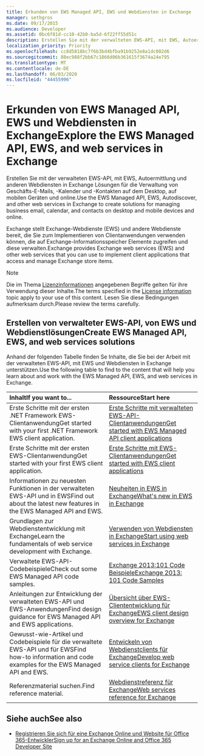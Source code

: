 ```yaml
---
title: Erkunden von EWS Managed API, EWS und Webdiensten in Exchange
manager: sethgros
ms.date: 09/17/2015
ms.audience: Developer
ms.assetid: 0bc6f81d-cc10-42b0-ba5d-6f22ff55d51c
description: Erstellen Sie mit der verwalteten EWS-API, mit EWS, Autoermittlung und anderen Webdiensten in Exchange Lösungen für die Verwaltung von Geschäfts-E-Mails, -Kalender und -Kontakten auf dem Desktop, auf mobilen Geräten und online.
localization_priority: Priority
ms.openlocfilehash: cc8d5818bc7f6b3bd4bfba91b9252e8a1dc002d6
ms.sourcegitcommit: 88ec988f2bb67c1866d06b361615f3674a24e795
ms.translationtype: MT
ms.contentlocale: de-DE
ms.lasthandoff: 06/03/2020
ms.locfileid: "44455996"
---
```

# <a name="explore-the-ews-managed-api-ews-and-web-services-in-exchange"></a><span data-ttu-id="ad6aa-103">Erkunden von EWS Managed API, EWS und Webdiensten in Exchange</span><span class="sxs-lookup"><span data-stu-id="ad6aa-103">Explore the EWS Managed API, EWS, and web services in Exchange</span></span>

<span data-ttu-id="ad6aa-104">Erstellen Sie mit der verwalteten EWS-API, mit EWS, Autoermittlung und anderen Webdiensten in Exchange Lösungen für die Verwaltung von Geschäfts-E-Mails, -Kalender und -Kontakten auf dem Desktop, auf mobilen Geräten und online.</span><span class="sxs-lookup"><span data-stu-id="ad6aa-104">Use the EWS Managed API, EWS, Autodiscover, and other web services in Exchange to create solutions for managing business email, calendar, and contacts on desktop and mobile devices and online.</span></span> 
  
<span data-ttu-id="ad6aa-105">Exchange stellt Exchange-Webdienste (EWS) und andere Webdienste bereit, die Sie zum Implementieren von Clientanwendungen verwenden können, die auf Exchange-Informationsspeicher Elemente zugreifen und diese verwalten.</span><span class="sxs-lookup"><span data-stu-id="ad6aa-105">Exchange provides Exchange web services (EWS) and other web services that you can use to implement client applications that access and manage Exchange store items.</span></span>
  
> [!NOTE]
> <span data-ttu-id="ad6aa-106">Die im Thema [Lizenzinformationen](license-information.md) angegebenen Begriffe gelten für ihre Verwendung dieser Inhalte.</span><span class="sxs-lookup"><span data-stu-id="ad6aa-106">The terms specified in the [License information](license-information.md) topic apply to your use of this content.</span></span> <span data-ttu-id="ad6aa-107">Lesen Sie diese Bedingungen aufmerksam durch.</span><span class="sxs-lookup"><span data-stu-id="ad6aa-107">Please review the terms carefully.</span></span> 
  
## <a name="create-ews-managed-api-ews-and-web-services-solutions"></a><span data-ttu-id="ad6aa-108">Erstellen von verwalteter EWS-API, von EWS und Webdienstlösungen</span><span class="sxs-lookup"><span data-stu-id="ad6aa-108">Create EWS Managed API, EWS, and web services solutions</span></span>

<span data-ttu-id="ad6aa-109">Anhand der folgenden Tabelle finden Se Inhalte, die Sie bei der Arbeit mit der verwalteten EWS-API, mit EWS und Webdiensten in Exchange unterstützen.</span><span class="sxs-lookup"><span data-stu-id="ad6aa-109">Use the following table to find to the content that will help you learn about and work with the EWS Managed API, EWS, and web services in Exchange.</span></span>
  
|<span data-ttu-id="ad6aa-110">Inhalt</span><span class="sxs-lookup"><span data-stu-id="ad6aa-110">If you want to...</span></span>|<span data-ttu-id="ad6aa-111">Ressource</span><span class="sxs-lookup"><span data-stu-id="ad6aa-111">Start here</span></span>|
|:-----|:-----|
|<span data-ttu-id="ad6aa-112">Erste Schritte mit der ersten .NET Framework EWS-Clientanwendung</span><span class="sxs-lookup"><span data-stu-id="ad6aa-112">Get started with your first .NET Framework EWS client application.</span></span>  <br/> |[<span data-ttu-id="ad6aa-113">Erste Schritte mit verwalteten EWS-API-Clientanwendungen</span><span class="sxs-lookup"><span data-stu-id="ad6aa-113">Get started with EWS Managed API client applications</span></span>](get-started-with-ews-managed-api-client-applications.md) <br/> |
|<span data-ttu-id="ad6aa-114">Erste Schritte mit der ersten EWS-Clientanwendung</span><span class="sxs-lookup"><span data-stu-id="ad6aa-114">Get started with your first EWS client application.</span></span>  <br/> |[<span data-ttu-id="ad6aa-115">Erste Schritte mit EWS-Clientanwendungen</span><span class="sxs-lookup"><span data-stu-id="ad6aa-115">Get started with EWS client applications</span></span>](get-started-with-ews-client-applications.md) <br/> |
|<span data-ttu-id="ad6aa-116">Informationen zu neuesten Funktionen in der verwalteten EWS-API und in EWS</span><span class="sxs-lookup"><span data-stu-id="ad6aa-116">Find out about the latest new features in the EWS Managed API and EWS.</span></span>  <br/> |[<span data-ttu-id="ad6aa-117">Neuheiten in EWS in Exchange</span><span class="sxs-lookup"><span data-stu-id="ad6aa-117">What's new in EWS in Exchange</span></span>](whats-new-in-ews-and-other-web-services-in-exchange.md) <br/> |
|<span data-ttu-id="ad6aa-118">Grundlagen zur Webdienstentwicklung mit Exchange</span><span class="sxs-lookup"><span data-stu-id="ad6aa-118">Learn the fundamentals of web service development with Exchange.</span></span>  <br/> |[<span data-ttu-id="ad6aa-119">Verwenden von Webdiensten in Exchange</span><span class="sxs-lookup"><span data-stu-id="ad6aa-119">Start using web services in Exchange</span></span>](start-using-web-services-in-exchange.md) <br/> |
|<span data-ttu-id="ad6aa-120">Verwaltete EWS-API-Codebeispiele</span><span class="sxs-lookup"><span data-stu-id="ad6aa-120">Check out some EWS Managed API code samples.</span></span>  <br/> |[<span data-ttu-id="ad6aa-121">Exchange 2013:101 Code Beispiele</span><span class="sxs-lookup"><span data-stu-id="ad6aa-121">Exchange 2013: 101 Code Samples</span></span>](https://code.msdn.microsoft.com/exchange/Exchange-2013-101-Code-3c38582c) <br/> |
|<span data-ttu-id="ad6aa-122">Anleitungen zur Entwicklung der verwalteten EWS-API und EWS-Anwendungen</span><span class="sxs-lookup"><span data-stu-id="ad6aa-122">Find design guidance for EWS Managed API and EWS applications.</span></span>  <br/> |[<span data-ttu-id="ad6aa-123">Übersicht über EWS-Cliententwicklung für Exchange</span><span class="sxs-lookup"><span data-stu-id="ad6aa-123">EWS client design overview for Exchange</span></span>](ews-client-design-overview-for-exchange.md) <br/> |
|<span data-ttu-id="ad6aa-124">Gewusst-wie-Artikel und Codebeispiele für die verwaltete EWS-API und für EWS</span><span class="sxs-lookup"><span data-stu-id="ad6aa-124">Find how-to information and code examples for the EWS Managed API and EWS.</span></span>  <br/> |[<span data-ttu-id="ad6aa-125">Entwickeln von Webdienstclients für Exchange</span><span class="sxs-lookup"><span data-stu-id="ad6aa-125">Develop web service clients for Exchange</span></span>](develop-web-service-clients-for-exchange.md) <br/> |
|<span data-ttu-id="ad6aa-126">Referenzmaterial suchen.</span><span class="sxs-lookup"><span data-stu-id="ad6aa-126">Find reference material.</span></span>  <br/> |[<span data-ttu-id="ad6aa-127">Webdienstreferenz für Exchange</span><span class="sxs-lookup"><span data-stu-id="ad6aa-127">Web services reference for Exchange</span></span>](../web-service-reference/web-services-reference-for-exchange.md) <br/> |
   
## <a name="see-also"></a><span data-ttu-id="ad6aa-128">Siehe auch</span><span class="sxs-lookup"><span data-stu-id="ad6aa-128">See also</span></span>
    
- [<span data-ttu-id="ad6aa-129">Registrieren Sie sich für eine Exchange Online und Website für Office 365-Entwickler</span><span class="sxs-lookup"><span data-stu-id="ad6aa-129">Sign up for an Exchange Online and Office 365 Developer Site</span></span>](https://docs.microsoft.com/sharepoint/dev/sp-add-ins/set-up-a-development-environment-for-sharepoint-add-ins-on-office-365)
    

